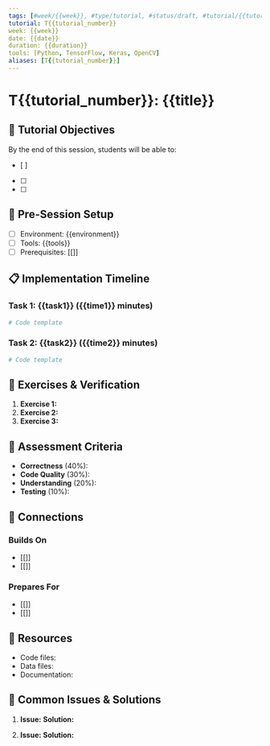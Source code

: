 ```yaml
---
tags: [#week/{{week}}, #type/tutorial, #status/draft, #tutorial/{{tutorial_number}}]
tutorial: T{{tutorial_number}}
week: {{week}}
date: {{date}}
duration: {{duration}}
tools: [Python, TensorFlow, Keras, OpenCV]
aliases: [T{{tutorial_number}}]
---
```


# T{{tutorial_number}}: {{title}}

## 🎯 Tutorial Objectives
By the end of this session, students will be able to:
- [ ] 
- [ ] 
- [ ] 

## 🔧 Pre-Session Setup
- [ ] Environment: {{environment}}
- [ ] Tools: {{tools}}
- [ ] Prerequisites: [[]]

## 📋 Implementation Timeline

### Task 1: {{task1}} ({{time1}} minutes)
```python
# Code template
```

### Task 2: {{task2}} ({{time2}} minutes)
```python
# Code template
```

## 🧪 Exercises & Verification
1. **Exercise 1:** 
2. **Exercise 2:** 
3. **Exercise 3:** 

## 🎯 Assessment Criteria
- **Correctness** (40%): 
- **Code Quality** (30%): 
- **Understanding** (20%): 
- **Testing** (10%): 

## 🔗 Connections
### Builds On
- [[]]
- [[]]

### Prepares For
- [[]]
- [[]]

## 📁 Resources
- Code files: 
- Data files: 
- Documentation: 

## 🐛 Common Issues & Solutions
1. **Issue:** 
   **Solution:** 

2. **Issue:** 
   **Solution:**